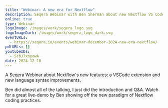 ```yaml
---
title: "Webinar: A new era for Nextflow"
description: Seqera Webinar with Ben Sherman about new Nextflow VS Code-driven development and syntax enhancements
online: true
type: Webinar
logoImage: /images/work/seqera_logo.svg
logoImageDark: /images/work/seqera_logo_dark.svg
eventURLs:
  - https://seqera.io/events/webinar-december-2024-new-era-nextflow/
pdfURLs: []
youtubeIDs:
  - 5YbJ7xnyowA
date: 2024-12-10
---
```


A Seqera Webinar about Nextflow's new features: a VSCode extension and new
language syntax improvements.

Ben did almost all of the talking, I just did the introduction and Q&A.
Watch for a great live-demo by Ben showing off the new paradigm of Nextflow
coding practices.
